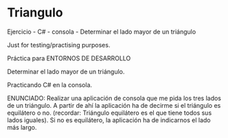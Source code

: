 # Triangulo
Ejercicio - C# - consola - Determinar el lado mayor de un triángulo

Just for testing/practising purposes.

Práctica para ENTORNOS DE DESARROLLO

Determinar el lado mayor de un triángulo. 

Practicando C# en la consola.

ENUNCIADO:
Realizar una aplicación de consola que me pida los tres lados de un triángulo. A partir de ahí la aplicación ha de decirme si el triángulo es equilátero o no. (recordar: Triángulo equilátero es el que tiene todos sus lados iguales). Si no es equilátero, la aplicación ha de indicarnos el lado más largo.

